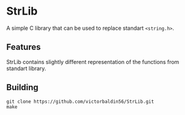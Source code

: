 # StrLib
A simple C library that can be used to replace standart ```<string.h>```.

## Features
StrLib contains slightly different representation of the functions from standart library.

## Building
```
git clone https://github.com/victorbaldin56/StrLib.git
make
```